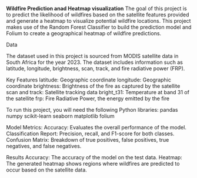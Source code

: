 **Wildfire Prediction anad Heatmap visualization**
The goal of this project is to predict the likelihood of wildfires based on the satellite features provided and generate a heatmap to visualize potential wildfire locations. 
This project makes use of the Random Forest Classifier to build the prediction model and Folium to create a geographical heatmap of wildfire predictions.

Data

The dataset used in this project is sourced from MODIS satellite data in South Africa for the year 2023. 
The dataset includes information such as latitude, longitude, brightness, scan, track, and fire radiative power (FRP).

Key Features
latitude: Geographic coordinate
longitude: Geographic coordinate
brightness: Brightness of the fire as captured by the satellite
scan and track: Satellite tracking data
bright_t31: Temperature at band 31 of the satellite
frp: Fire Radiative Power, the energy emitted by the fire

To run this project, you will need the following Python libraries:
pandas
numpy
scikit-learn
seaborn
matplotlib
folium

Model Metrics:
Accuracy: Evaluates the overall performance of the model.
Classification Report: Precision, recall, and F1-score for both classes.
Confusion Matrix: Breakdown of true positives, false positives, true negatives, and false negatives.

Results
Accuracy: The accuracy of the model on the test data.
Heatmap: The generated heatmap shows regions where wildfires are predicted to occur based on the satellite data.
